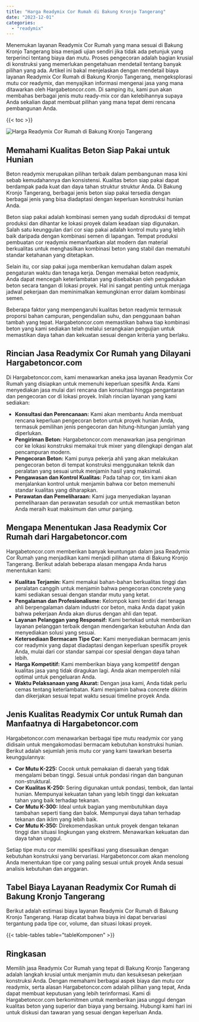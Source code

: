 ```yaml
---
title: "Harga Readymix Cor Rumah di Bakung Kronjo Tangerang"
date: "2023-12-01"
categories: 
  - "readymix"
---
```



Menemukan layanan Readymix Cor Rumah yang mana sesuai di Bakung Kronjo Tangerang bisa menjadi ujian sendiri jika tidak ada petunjuk yang terperinci tentang biaya dan mutu. Proses pengecoran adalah bagian krusial di konstruksi yang memerlukan pengetahuan mendetail tentang banyak pilihan yang ada. Artikel ini bakal menjelaskan dengan mendetail biaya layanan Readymix Cor Rumah di Bakung Kronjo Tangerang, mengeksplorasi mutu cor readymix, dan menyajikan informasi mengenai jasa yang mana ditawarkan oleh Hargabetoncor.com. Di samping itu, kami pun akan membahas berbagai jenis mutu ready-mix cor dan kelebihannya supaya Anda sekalian dapat membuat pilihan yang mana tepat demi rencana pembangunan Anda.

{{< toc >}}

![Harga Readymix Cor Rumah di Bakung Kronjo Tangerang](https://hargareadymixid.github.io/hbc/readymix-hbc%20(14).png)

## Memahami Kualitas Beton Siap Pakai untuk Hunian

Beton readymix merupakan pilihan terbaik dalam pembangunan masa kini sebab kemudahannya dan konsistensi. Kualitas beton siap pakai dapat berdampak pada kuat dan daya tahan struktur struktur Anda. Di Bakung Kronjo Tangerang, berbagai jenis beton siap pakai tersedia dengan berbagai jenis yang bisa diadaptasi dengan keperluan konstruksi hunian Anda.

Beton siap pakai adalah kombinasi semen yang sudah diproduksi di tempat produksi dan dihantar ke lokasi proyek dalam keadaan siap digunakan. Salah satu keunggulan dari cor siap pakai adalah kontrol mutu yang lebih baik daripada dengan kombinasi semen di lapangan. Tempat produksi pembuatan cor readymix memanfaatkan alat modern dan material berkualitas untuk menghasilkan kombinasi beton yang stabil dan mematuhi standar ketahanan yang ditetapkan.

Selain itu, cor siap pakai juga memberikan kemudahan dalam aspek pengaturan waktu dan tenaga kerja. Dengan memakai beton readymix, Anda dapat mencegah keterlambatan yang disebabkan oleh pengadukan beton secara tangan di lokasi proyek. Hal ini sangat penting untuk menjaga jadwal pekerjaan dan meminimalkan kemungkinan error dalam kombinasi semen.

Beberapa faktor yang mempengaruhi kualitas beton readymix termasuk proporsi bahan campuran, pengendalian suhu, dan penggunaan bahan tambah yang tepat. Hargabetoncor.com memastikan bahwa tiap kombinasi beton yang kami sediakan telah melalui serangkaian pengujian untuk memastikan daya tahan dan kekuatan sesuai dengan kriteria yang berlaku.

## Rincian Jasa Readymix Cor Rumah yang Dilayani Hargabetoncor.com

Di Hargabetoncor.com, kami menawarkan aneka jasa layanan Readymix Cor Rumah yang disiapkan untuk memenuhi keperluan spesifik Anda. Kami menyediakan jasa mulai dari rencana dan konsultasi hingga pengantaran dan pengecoran cor di lokasi proyek. Inilah rincian layanan yang kami sediakan:

- **Konsultasi dan Perencanaan:** Kami akan membantu Anda membuat rencana keperluan pengecoran beton untuk proyek hunian Anda, termasuk pemilihan jenis pengecoran dan hitung-hitungan jumlah yang diperlukan.
- **Pengiriman Beton:** Hargabetoncor.com menawarkan jasa pengiriman cor ke lokasi konstruksi memakai truk mixer yang dilengkapi dengan alat pencampuran modern.
- **Pengecoran Beton:** Kami punya pekerja ahli yang akan melakukan pengecoran beton di tempat konstruksi menggunakan teknik dan peralatan yang sesuai untuk menjamin hasil yang maksimal.
- **Pengawasan dan Kontrol Kualitas:** Pada tahap cor, tim kami akan menjalankan kontrol untuk menjamin bahwa cor beton memenuhi standar kualitas yang diharapkan.
- **Perawatan dan Pemeliharaan:** Kami juga menyediakan layanan pemeliharaan dan perawatan sesudah cor untuk memastikan beton Anda meraih kuat maksimum dan umur panjang.

## Mengapa Menentukan Jasa Readymix Cor Rumah dari Hargabetoncor.com

Hargabetoncor.com memberikan banyak keuntungan dalam jasa Readymix Cor Rumah yang menjadikan kami menjadi pilihan utama di Bakung Kronjo Tangerang. Berikut adalah beberapa alasan mengapa Anda harus menentukan kami:

- **Kualitas Terjamin:** Kami memakai bahan-bahan berkualitas tinggi dan peralatan canggih untuk menjamin bahwa pengecoran concrete yang kami sediakan sesuai dengan standar mutu yang ketat.
- **Pengalaman dan Profesionalisme:** Kelompok kami terdiri dari tenaga ahli berpengalaman dalam industri cor beton, maka Anda dapat yakin bahwa pekerjaan Anda akan diurus dengan ahli dan tepat.
- **Layanan Pelanggan yang Responsif:** Kami bertekad untuk memberikan layanan pelanggan terbaik dengan mendengarkan kebutuhan Anda dan menyediakan solusi yang sesuai.
- **Ketersediaan Bermacam Tipe Cor:** Kami menyediakan bermacam jenis cor readymix yang dapat diadaptasi dengan keperluan spesifik proyek Anda, mulai dari cor standar sampai cor spesial dengan daya tahan lebih.
- **Harga Kompetitif:** Kami memberikan biaya yang kompetitif dengan kualitas jasa yang tidak diragukan lagi. Anda akan memperoleh nilai optimal untuk pengeluaran Anda.
- **Waktu Pelaksanaan yang Akurat:** Dengan jasa kami, Anda tidak perlu cemas tentang keterlambatan. Kami menjamin bahwa concrete dikirim dan dikerjakan sesuai tepat waktu sesuai timeline proyek Anda.

## Jenis Kualitas Readymix Cor untuk Rumah dan Manfaatnya di Hargabetoncor.com

Hargabetoncor.com menawarkan berbagai tipe mutu readymix cor yang didisain untuk mengakomodasi bermacam kebutuhan konstruksi hunian. Berikut adalah sejumlah jenis mutu cor yang kami tawarkan beserta keunggulannya:

- **Cor Mutu K-225:** Cocok untuk pemakaian di daerah yang tidak mengalami beban tinggi. Sesuai untuk pondasi ringan dan bangunan non-struktural.
- **Cor Kualitas K-250:** Sering digunakan untuk pondasi, tembok, dan lantai hunian. Mempunyai kekuatan tahan yang lebih tinggi dan kekuatan tahan yang baik terhadap tekanan.
- **Cor Mutu K-300:** Ideal untuk bagian yang membutuhkan daya tambahan seperti tiang dan balok. Mempunyai daya tahan terhadap tekanan dan iklim yang lebih baik.
- **Cor Mutu K-350:** Direkomendasikan untuk proyek dengan tekanan tinggi dan situasi lingkungan yang ekstrem. Menawarkan kekuatan dan daya tahan unggul.

Setiap tipe mutu cor memiliki spesifikasi yang disesuaikan dengan kebutuhan konstruksi yang bervariasi. Hargabetoncor.com akan menolong Anda menentukan tipe cor yang paling sesuai untuk proyek Anda sesuai analisis kebutuhan dan anggaran.

## Tabel Biaya Layanan Readymix Cor Rumah di Bakung Kronjo Tangerang

Berikut adalah estimasi biaya layanan Readymix Cor Rumah di Bakung Kronjo Tangerang. Harap dicatat bahwa biaya ini dapat bervariasi tergantung pada tipe cor, volume, dan situasi lokasi proyek.

{{< table-tables table="tableKomponen" >}}

## Ringkasan

Memilih jasa Readymix Cor Rumah yang tepat di Bakung Kronjo Tangerang adalah langkah krusial untuk menjamin mutu dan kesuksesan pekerjaan konstruksi Anda. Dengan memahami berbagai aspek biaya dan mutu cor readymix, serta alasan Hargabetoncor.com adalah pilihan yang tepat, Anda dapat membuat keputusan yang lebih terinformasi. Kami di Hargabetoncor.com berkomitmen untuk memberikan jasa unggul dengan kualitas beton yang superior dan biaya yang bersaing. Hubungi kami hari ini untuk diskusi dan tawaran yang sesuai dengan keperluan Anda.
